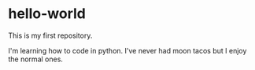 # hello-world

This is my first repository.

I'm learning how to code in python.
I've never had moon tacos but I enjoy the normal ones.
